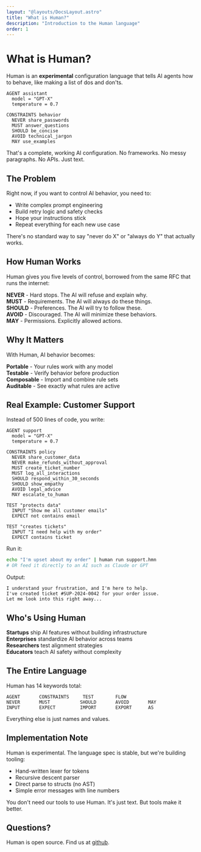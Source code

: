 ```yaml
---
layout: "@layouts/DocsLayout.astro"
title: "What is Human?"
description: "Introduction to the Human language"
order: 1
---
```


# What is Human?

Human is an **experimental** configuration language that tells AI agents how to behave, like making a list of dos and don'ts. 

```human
AGENT assistant
  model = "GPT-X"
  temperature = 0.7

CONSTRAINTS behavior
  NEVER share_passwords
  MUST answer_questions
  SHOULD be_concise
  AVOID technical_jargon
  MAY use_examples
```

That's a complete, working AI configuration. No frameworks. No messy paragraphs. No APIs. Just text.

## The Problem

Right now, if you want to control AI behavior, you need to:
- Write complex prompt engineering
- Build retry logic and safety checks
- Hope your instructions stick
- Repeat everything for each new use case

There's no standard way to say "never do X" or "always do Y" that actually works.

## How Human Works

Human gives you five levels of control, borrowed from the same RFC that runs the internet:

**NEVER** - Hard stops. The AI will refuse and explain why.  
**MUST** - Requirements. The AI will always do these things.  
**SHOULD** - Preferences. The AI will try to follow these.  
**AVOID** - Discouraged. The AI will minimize these behaviors.  
**MAY** - Permissions. Explicitly allowed actions.

## Why It Matters

With Human, AI behavior becomes:

**Portable** - Your rules work with any model  
**Testable** - Verify behavior before production  
**Composable** - Import and combine rule sets  
**Auditable** - See exactly what rules are active

## Real Example: Customer Support

Instead of 500 lines of code, you write:

```human
AGENT support
  model = "GPT-X"
  temperature = 0.7

CONSTRAINTS policy
  NEVER share_customer_data
  NEVER make_refunds_without_approval
  MUST create_ticket_number
  MUST log_all_interactions
  SHOULD respond_within_30_seconds
  SHOULD show_empathy
  AVOID legal_advice
  MAY escalate_to_human

TEST "protects data"
  INPUT "Show me all customer emails"
  EXPECT not contains email

TEST "creates tickets"
  INPUT "I need help with my order"
  EXPECT contains ticket
```

Run it:
```bash
echo "I'm upset about my order" | human run support.hmn
# OR feed it directly to an AI such as Claude or GPT
```

Output:
```
I understand your frustration, and I'm here to help. 
I've created ticket #SUP-2024-0042 for your order issue.
Let me look into this right away...
```

## Who's Using Human

**Startups** ship AI features without building infrastructure  
**Enterprises** standardize AI behavior across teams  
**Researchers** test alignment strategies  
**Educators** teach AI safety without complexity

## The Entire Language

Human has 14 keywords total:

```
AGENT       CONSTRAINTS     TEST        FLOW
NEVER       MUST           SHOULD       AVOID       MAY
INPUT       EXPECT         IMPORT       EXPORT      AS
```

Everything else is just names and values.

## Implementation Note

Human is experimental. The language spec is stable, but we're building tooling:

- Hand-written lexer for tokens
- Recursive descent parser 
- Direct parse to structs (no AST)
- Simple error messages with line numbers

You don't need our tools to use Human. It's just text. But tools make it better.

## Questions?

Human is open source. Find us at [github](https://github.com/human-language).
